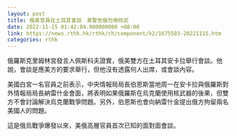 ```yaml
---
layout: post
title: 俄美官員在土耳其會談　美警告俄勿用核武
date: 2022-11-15 01:42:04.000000000 +08:00
link: https://news.rthk.hk/rthk/ch/component/k2/1675583-20221115.htm
categories: rthk
---
```


俄羅斯克里姆林宮發言人佩斯科夫證實，俄美雙方在土耳其安卡拉舉行會談。他說，會談是應美方的要求舉行，但他沒有透露何人出席，或會談內容。

美國白宮一名官員之前表示，中央情報局局長伯恩斯當地周一在安卡拉與俄羅斯對外情報局局長納雷什金會面，將表明如果俄羅斯在烏克蘭使用核武器的後果，但雙方不會討論解決烏克蘭戰爭問題。另外，伯恩斯也會向納雷什金提出俄方拘留兩名美國人的問題。

這是俄烏戰爭爆發以來，美俄高層官員首次已知的面對面會談。
